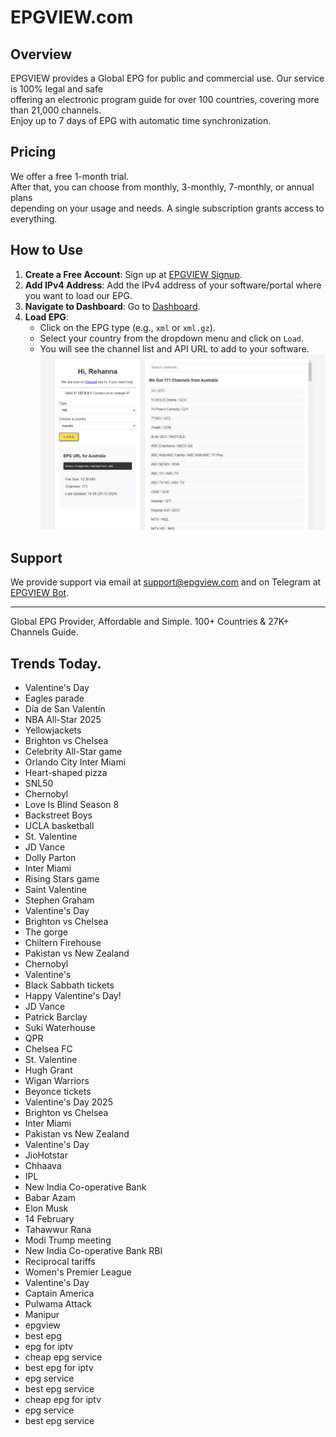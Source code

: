# EPGVIEW.com



## Overview
EPGVIEW provides a Global EPG for public and commercial use. Our service is 100% legal and safe\
offering an electronic program guide for over 100 countries, covering more than 21,000 channels.\
Enjoy up to 7 days of EPG with automatic time synchronization.

## Pricing
We offer a free 1-month trial. \
After that, you can choose from monthly, 3-monthly, 7-monthly, or annual plans \
depending on your usage and needs. A single subscription grants access to everything.

## How to Use
1. **Create a Free Account**: Sign up at [EPGVIEW Signup](https://epgview.com/signup.php).
2. **Add IPv4 Address**: Add the IPv4 address of your software/portal where you want to load our EPG.
3. **Navigate to Dashboard**: Go to [Dashboard](https://epgview.com/dashboard.php).
4. **Load EPG**:
   - Click on the EPG type (e.g., `xml` or `xml.gz`).
   - Select your country from the dropdown menu and click on `Load`.
   - You will see the channel list and API URL to add to your software.
![EPGVIEW](img/dashboard.png)
## Support
We provide support via email at [support@epgview.com](mailto:support@epgview.com) and on Telegram at [EPGVIEW Bot](https://t.me/epgview_bot).

---

Global EPG Provider, Affordable and Simple. 100+ Countries & 27K+ Channels Guide.

## Trends Today.

- Valentine's Day
- Eagles parade
- Día de San Valentín
- NBA All-Star 2025
- Yellowjackets
- Brighton vs Chelsea
- Celebrity All-Star game
- Orlando City  Inter Miami
- Heart-shaped pizza
- SNL50
- Chernobyl
- Love Is Blind Season 8
- Backstreet Boys
- UCLA basketball
- St. Valentine
- JD Vance
- Dolly Parton
- Inter Miami
- Rising Stars game
- Saint Valentine
- Stephen Graham
- Valentine's Day
- Brighton vs Chelsea
- The gorge
- Chiltern Firehouse
- Pakistan vs New Zealand
- Chernobyl
- Valentine's
- Black Sabbath tickets
- Happy Valentine's Day!
- JD Vance
- Patrick Barclay
- Suki Waterhouse
- QPR
- Chelsea FC
- St. Valentine
- Hugh Grant
- Wigan Warriors
- Beyonce tickets
- Valentine's Day 2025
- Brighton vs Chelsea
- Inter Miami
- Pakistan vs New Zealand
- Valentine's Day
- JioHotstar
- Chhaava
- IPL
- New India Co-operative Bank
- Babar Azam
- Elon Musk
- 14 February
- Tahawwur Rana
- Modi Trump meeting
- New India Co-operative Bank RBI
- Reciprocal tariffs
- Women's Premier League
- Valentine's Day
- Captain America
- Pulwama Attack
- Manipur
- epgview
- best epg
- epg for iptv
- cheap epg service
- best epg for iptv
- epg service
- best epg service
- cheap epg for iptv
- epg service
- best epg service
